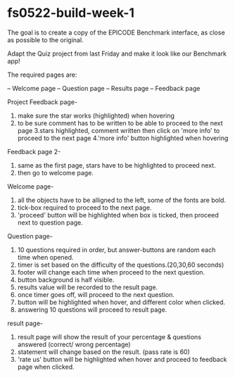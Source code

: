 # fs0522-build-week-1

The goal is to create a copy of the EPICODE Benchmark interface, as close as possible to the original.

Adapt the Quiz project from last Friday and make it look like our Benchmark app!

The required pages are:

– Welcome page
– Question page
– Results page
– Feedback page

Project
Feedback page-

1. make sure the star works (highlighted) when hovering
2. to be sure comment has to be written to be able to proceed to the next page
   3.stars highlighted, comment written then click on 'more info' to proceed to the next page
   4.'more info' button highlighted when hovering

Feedback page 2-

1. same as the first page, stars have to be highlighted to proceed next.
2. then go to welcome page.

Welcome page-

1. all the objects have to be alligned to the left, some of the fonts are bold.
2. tick-box required to proceed to the next page.
3. 'proceed' button will be highlighted when box is ticked, then proceed next to question page.

Question page-

1. 10 questions required in order, but answer-buttons are random each time when opened.
2. timer is set based on the difficulty of the questions.(20,30,60 seconds)
3. footer will change each time when proceed to the next question.
4. button background is half visible.
5. results value will be recorded to the result page.
6. once timer goes off, will proceed to the next question.
7. button will be highlighted when hover, and different color when clicked.
8. answering 10 questions will proceed to result page.

result page-

1. result page will show the result of your percentage & questions answered
   (correct/ wrong percentage)
2. statement will change based on the result. (pass rate is 60)
3. 'rate us' button will be highlighted when hover and
   proceed to feedback page when clicked.
